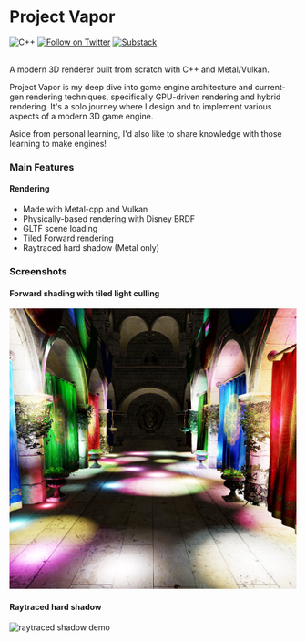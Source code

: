 # Project Vapor

![C++](https://img.shields.io/badge/C%2B%2B-00599C?style=flat&logo=c%2B%2B&logoColor=white)
[![Follow on Twitter](https://img.shields.io/twitter/follow/DevLucidum.svg?style=social)](https://twitter.com/intent/follow?screen_name=DevLucidum)
[![Substack](https://img.shields.io/badge/Substack-%23006f5c.svg?style=flat&logo=substack&logoColor=ffffff&label=Arcane%20Realms)](https://painfulexistence.substack.com/)
<br />
<br />

<p>A modern 3D renderer built from scratch with C++ and Metal/Vulkan. </p>
<p>Project Vapor is my deep dive into game engine architecture and current-gen rendering techniques, specifically GPU-driven rendering and hybrid rendering. It's a solo journey where I design and to implement various aspects of a modern 3D game engine. </p>
<p>Aside from personal learning, I'd also like to share knowledge with those learning to make engines! </p>

<!--
### Blog
[Arcane Realms](https://painfulexistence.substack.com/) -->

### Main Features
#### Rendering
- Made with Metal-cpp and Vulkan
- Physically-based rendering with Disney BRDF
- GLTF scene loading
- Tiled Forward rendering
- Raytraced hard shadow (Metal only)

### Screenshots
#### Forward shading with tiled light culling
![tiled forward demo](.github/assets/tiled-forward-demo.png)
#### Raytraced hard shadow
![raytraced shadow demo](.github/assets/raytraced-shadow-demo.png)
